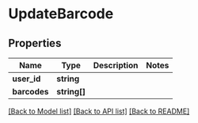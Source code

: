 # UpdateBarcode

## Properties
Name | Type | Description | Notes
------------ | ------------- | ------------- | -------------
**user_id** | **string** |  | 
**barcodes** | **string[]** |  | 

[[Back to Model list]](../README.md#documentation-for-models) [[Back to API list]](../README.md#documentation-for-api-endpoints) [[Back to README]](../README.md)


